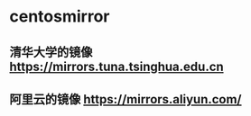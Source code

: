# centosmirror

 ## 清华大学的镜像 https://mirrors.tuna.tsinghua.edu.cn
 ## 阿里云的镜像   https://mirrors.aliyun.com/

 
